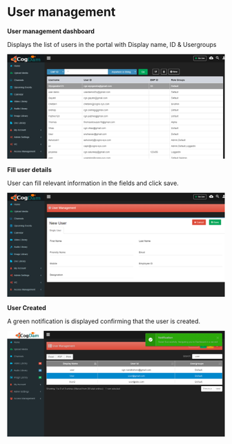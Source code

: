 # User management

**User management dashboard**

Displays the list of users in the portal with Display name, ID & Usergroups

![](../../.gitbook/assets/image%20%28120%29.png)

**Fill user details**

User can fill relevant information in the fields and click save.

![](../../.gitbook/assets/image%20%2824%29.png)

**User Created**

A green notification is displayed confirming that the user is created.

![](../../.gitbook/assets/image%20%28119%29.png)

